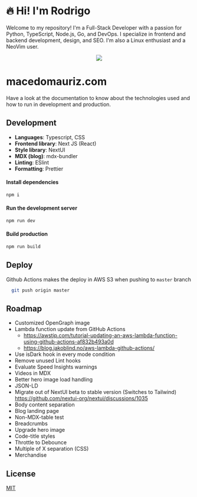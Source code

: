 # 🔥 Hi! I'm Rodrigo

Welcome to my repository! I'm a Full-Stack Developer with a passion for Python, TypeScript, Node.js, Go, and DevOps. I specialize in frontend and backend development, design, and SEO. I'm also a Linux enthusiast and a NeoVim user.

<p align="center">
  <img src="https://github.com/macedomauriz/me/assets/21261211/61836259-d8c1-4531-949f-04c015120400" />
</p>

# macedomauriz.com

Have a look at the documentation to know about the technologies used and how to run in development and production.

## Development

- **Languages**: Typescript, CSS
- **Frontend library**: Next JS (React)
- **Style library**: NextUI
- **MDX (blog)**: mdx-bundler
- **Linting**: ESlint
- **Formatting**: Prettier

#### Install dependencies

```bash
npm i
```

#### Run the development server

```bash
npm run dev
```

#### Build production

```bash
npm run build
```

## Deploy

Github Actions makes the deploy in AWS S3 when pushing to `master` branch

```bash
  git push origin master
```

## Roadmap

- Customized OpenGraph image
- Lambda function update from GitHub Actions
  - https://awstip.com/tutorial-updating-an-aws-lambda-function-using-github-actions-af832b493a0d
  - https://blog.jakoblind.no/aws-lambda-github-actions/
- Use isDark hook in every mode condition
- Remove unused Lint hooks
- Evaluate Speed Insights warnings
- Videos in MDX
- Better hero image load handling
- JSON-LD
- Migrate out of NextUI beta to stable version (Switches to Tailwind) https://github.com/nextui-org/nextui/discussions/1035
- Body content separation
- Blog landing page
- Non-MDX-table test
- Breadcrumbs
- Upgrade hero image
- Code-title styles
- Throttle to Debounce
- Multiple of X separation (CSS)
- Merchandise

## License

[MIT](https://choosealicense.com/licenses/mit/)
